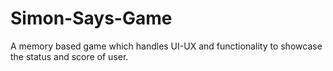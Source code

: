 # Simon-Says-Game
A memory based game which handles UI-UX and functionality to showcase  the status and score of user.

